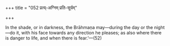 +++
title = "052 प्रत्य्-अग्निम् प्रति-सूर्यम्"

+++

In the shade, or in darkness, the Brāhmaṇa may—during the day or the night—do it, with his face towards any direction he pleases; as also where there is danger to life, and when there is fear.’—(52)